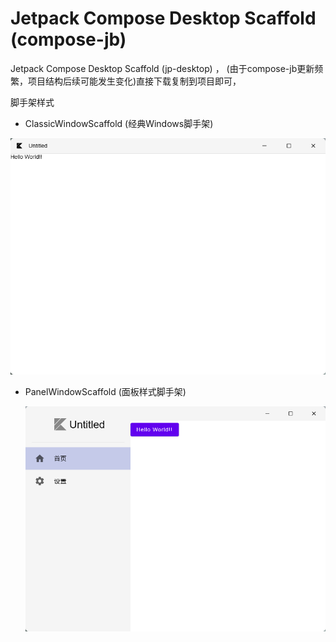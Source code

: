 # Jetpack Compose Desktop Scaffold (compose-jb)

Jetpack Compose Desktop Scaffold (jp-desktop) ， (由于compose-jb更新频繁，项目结构后续可能发生变化)直接下载复制到项目即可，

脚手架样式

* ClassicWindowScaffold    (经典Windows脚手架)

![ClassicWindowScaffold](AF102C77-34A8-40f6-8346-93B350FC24B4.png)

* PanelWindowScaffold    (面板样式脚手架)

  ![PanelWindowScaffold](2EA706C5-EA6B-4dd8-8676-7C1E36C26B23.png)